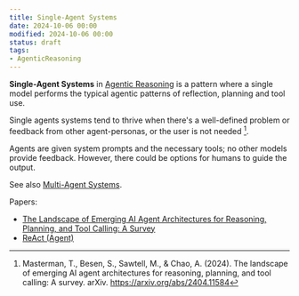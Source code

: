 ```yaml
---
title: Single-Agent Systems
date: 2024-10-06 00:00
modified: 2024-10-06 00:00
status: draft
tags:
- AgenticReasoning
---
```


**Single-Agent Systems** in [Agentic Reasoning](agentic-reasoning.md) is a pattern where a single model performs the typical agentic patterns of reflection, planning and tool use.

Single agents systems tend to thrive when there's a well-defined problem or feedback from other agent-personas, or the user is not needed [^1].

Agents are given system prompts and the necessary tools; no other models provide feedback. However, there could be options for humans to guide the output.

See also [Multi-Agent Systems](multi-agent-systems.md).

Papers:
* [The Landscape of Emerging AI Agent Architectures for Reasoning, Planning, and Tool Calling: A Survey](../../../permanent/the-landscape-of-emerging-ai-agent-architectures-for-reasoning-planning-and-tool-calling-a-survey.md)
* [ReAct (Agent)](../../../permanent/react-agent.md)

[^1]: Masterman, T., Besen, S., Sawtell, M., & Chao, A. (2024). The landscape of emerging AI agent architectures for reasoning, planning, and tool calling: A survey. arXiv. https://arxiv.org/abs/2404.11584